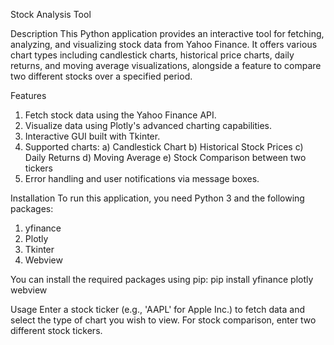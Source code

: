 Stock Analysis Tool

Description
This Python application provides an interactive tool for fetching, analyzing, and visualizing stock data from Yahoo Finance. It offers various chart types including candlestick charts, historical price charts, daily returns, and moving average visualizations, alongside a feature to compare two different stocks over a specified period.

Features
1. Fetch stock data using the Yahoo Finance API.
2. Visualize data using Plotly's advanced charting capabilities.
3. Interactive GUI built with Tkinter.
4. Supported charts:
    a) Candlestick Chart
    b) Historical Stock Prices
    c) Daily Returns
    d) Moving Average
    e) Stock Comparison between two tickers
5. Error handling and user notifications via message boxes.

Installation
To run this application, you need Python 3 and the following packages:
1. yfinance
2. Plotly
3. Tkinter 
4. Webview

You can install the required packages using pip: pip install yfinance plotly webview

Usage
Enter a stock ticker (e.g., 'AAPL' for Apple Inc.) to fetch data and select the type of chart you wish to view. For stock comparison, enter two different stock tickers.
